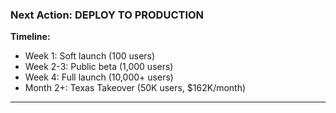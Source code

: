 ### Next Action: DEPLOY TO PRODUCTION

**Timeline:**

- Week 1: Soft launch (100 users)
- Week 2-3: Public beta (1,000 users)
- Week 4: Full launch (10,000+ users)
- Month 2+: Texas Takeover (50K users, $162K/month)

---
